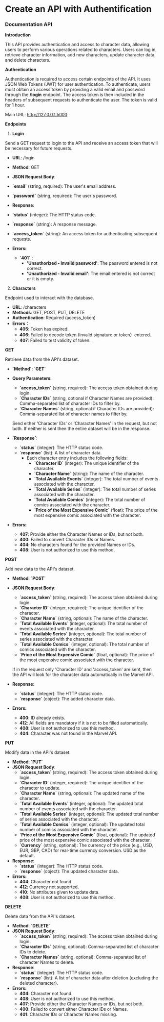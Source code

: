 # Create an API with Authentification

### Documentation API


**Introduction**

This API provides authentication and access to character data, allowing users to perform various operations related to characters. Users can log in, retrieve character information, add new characters, update character data, and delete characters.

**Authentication**

Authentication is required to access certain endpoints of the API. It uses JSON Web Tokens (JWT) for user authentication. To authenticate, users must obtain an access token by providing a valid email and password through the **/login** endpoint. The access token is then included in the headers of subsequent requests to authenticate the user. The token is valid for 1 hour.

Main URL: http://127.0.0.1:5000

**Endpoints**
1. **Login**

  Send a GET request to login to the API and receive an access token that will be necessary for future requests.


*   **URL**: /login
*   **Method**: GET

*   **JSON Request Body**:
  *   **´email´** (string, required): The user's email address.
  *   **´password´** (string, required): The user's password.
*   **Response:**
  *   **´status´** (integer): The HTTP status code.
  *   **´response´** (string): A response message.
  *   **´access_token´** (string): An access token for authenticating subsequent requests.
* **Errors:**
  * **´401´** :
    * **'Unauthorized - Invalid password'**: The password entered is not correct.
    * **'Unauthorized - Invalid email'**: The email entered is not correct or it is empty.

2. **Characters**

  Endpoint used to interact with the database.

- **URL**: /characters
- **Methods**: GET, POST, PUT, DELETE
- **Authentication**: Required (access_token)
- **Errors：**
  - **405**: Token has expired.
  - **406**: Failed to decode token (Invalid signature or token）entered.
  - **407**: Failed to test validity of token.

**GET**

Retrieve data from the API's dataset.

- **´Method´**: **´GET´**
- **Query Parameters**:
  - **´access_token´** (string, required): The access token obtained during login.
  - **´Character IDs´** (string, optional if Character Names are provided): Comma-separated list of character IDs to filter by.
  - **´Character Names´** (string, optional if Character IDs are provided): Comma-separated list of character names to filter by.

  Send either 'Character IDs' or 'Character Names' in the request, but not both. If neither is sent then the entire dataset will be in the response.
- **´Response´**:
  - **´status´** (integer): The HTTP status code.
  - **´response´** (list): A list of character data.
    - Each character entry includes the following fields:
      - **´Character ID´** (integer): The unique identifier of the character.
      - **´Character Name´** (string): The name of the character.
      - **´Total Available Events´** (integer): The total number of events associated with the character.
      - **´Total Available Series´** (integer): The total number of series associated with the character.
      - **´Total Available Comics´** (integer): The total number of comics associated with the character.
      - **´Price of the Most Expensive Comic´** (float): The price of the most expensive comic associated with the character.
- **Errors:**
  - **407**: Provide either the Character Names or IDs, but not both.
  - **400**: Failed to convert Character IDs or Names.
  - **404**: No characters found for the provided Names or IDs.
  - **408**: User is not authorized to use this method.

**POST**

Add new data to the API's dataset.

- **Method**: **´POST´**
- **JSON Request Body**:
  - **´access_token´** (string, required): The access token obtained during login.
  - **´Character ID´** (integer, required): The unique identifier of the character.
  - **´Character Name´** (string, optional): The name of the character.
  - **´Total Available Events**´ (integer, optional): The total number of events associated with the character.
  - **´Total Available Series´** (integer, optional): The total number of series associated with the character.
  - **´Total Available Comics´** (integer, optional): The total number of comics associated with the character.
  - **´Price of the Most Expensive Comic´** (float, optional): The price of the most expensive comic associated with the character.

  If in the request only 'Character ID' and 'access_token' are sent, then the API will look for the character data automatically in the Marvel API.
- **Response**:
  - **´status´** (integer): The HTTP status code.
  - **´response´** (object): The added character data.
- **Errors:**
  - **400**: ID already exists.
  - **412**: All fields are mandatory if it is not to be filled automatically.
  - **408**: User is not authorized to use this method.
  - **404**: Character was not found in the Marvel API.


**PUT**

Modify data in the API's dataset.

- **Method**: **´PUT´**
- **JSON Request Body**:
  - **´access_token´** (string, required): The access token obtained during login.
  - **´Character ID´** (integer, required): The unique identifier of the character to update.
  - **´Character Name´** (string, optional): The updated name of the character.
  - **´Total Available Events´** (integer, optional): The updated total number of events associated with the character.
  - **´Total Available Series´** (integer, optional): The updated total number of series associated with the character.
  - **´Total Available Comics´** (integer, optional): The updated total number of comics associated with the character.
  - **´Price of the Most Expensive Comic´** (float, optional): The updated price of the most expensive comic associated with the character.
  - **´Currency´** (string, optional): The currency of the price (e.g., USD, EUR, GBP, CAD) for real-time currency conversion. USD as the default.
- **Response:**
  - **´status´** (integer): The HTTP status code.
  - **´response´** (object): The updated character data.
- **Errors:**
  - **404**: Character not found.
  - **412**: Currency not supported.
  - **410**: No attributes given to update data.
  - **408**: User is not authorized to use this method.

**DELETE**

Delete data from the API's dataset.

- **Method**: **´DELETE´**
- **JSON Request Body**:
  - **´access_token´** (string, required): The access token obtained during login.
  - **´Character IDs´** (string, optional): Comma-separated list of character IDs to delete.
  - **´Character Names´** (string, optional): Comma-separated list of character Names to delete.
- **Response**:
  - **´status´** (integer): The HTTP status code.
  - **´response´** (list): A list of character data after deletion (excluding the deleted character).
- **Errors:**
  - **404**: Character not found.
  - **408**: User is not authorized to use this method.
  - **407**: Provide either the Character Names or IDs, but not both.
  - **400**: Failed to convert either Character IDs or Names.
  - **401**: Character IDs or Character Names missing.

